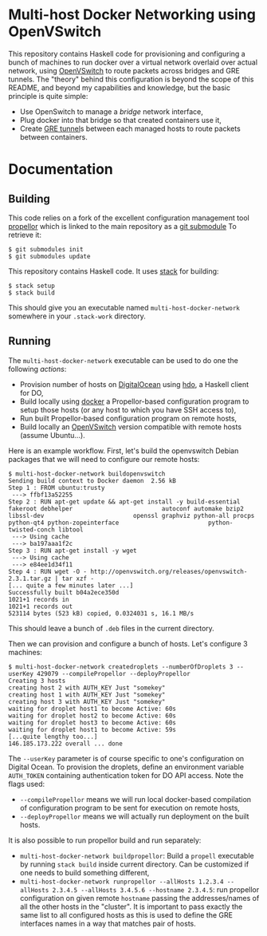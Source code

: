 # Multi-host Docker Networking using OpenVSwitch

This repository contains Haskell code for provisioning and configuring a bunch of machines to run docker over a virtual network overlaid over actual network, using [OpenVSwitch](https://github.com/openvswitch/ovs/) to route packets across bridges and GRE tunnels. The "theory" behind this configuration is beyond the scope of this README, and beyond my capabilities and knowledge, but the basic principle is quite simple:

* Use OpenSwitch to manage a *bridge* network interface,
* Plug docker into that bridge so that created containers use it,
* Create [GRE tunnel](http://lartc.org/howto/lartc.tunnel.gre.html)s between each managed hosts to route packets between containers.

# Documentation

## Building

This code relies on a fork of the excellent configuration management tool [propellor](http://propellor.branchable.com) which is linked to the main repository as a [git submodule]() To retrieve it:

```
$ git submodules init
$ git submodules update
```

This repository contains Haskell code. It uses [stack](http://docs.haskellstack.org) for building:

```
$ stack setup
$ stack build
```

This should give you an executable named `multi-host-docker-network` somewhere in your `.stack-work` directory.

## Running

The `multi-host-docker-network` executable can be used to do one the following *actions*:

* Provision number of hosts on [DigitalOcean](http://digitalocean.com) using [hdo](https://github.com/capital-match/hdo), a Haskell client for DO,
* Build locally using [docker](http://docker.io) a Propellor-based configuration program to setup those hosts (or any host to which you have SSH access to),
* Run built Propellor-based configuration program on remote hosts,
* Build locally an [OpenVSwitch](https://github.com/openvswitch/ovs/) version compatible with remote hosts (assume Ubuntu...).

Here is an example workflow. First, let's build the openvswitch Debian packages that we will need to configure our remote hosts:

```
$ multi-host-docker-network buildopenvswitch
Sending build context to Docker daemon  2.56 kB
Step 1 : FROM ubuntu:trusty
 ---> ffbf13a52255
Step 2 : RUN apt-get update && apt-get install -y build-essential fakeroot debhelper                         autoconf automake bzip2 libssl-dev                         openssl graphviz python-all procps                         python-qt4 python-zopeinterface                         python-twisted-conch libtool
 ---> Using cache
 ---> ba197aaa1f2c
Step 3 : RUN apt-get install -y wget
 ---> Using cache
 ---> e84ee1d34f11
Step 4 : RUN wget -O - http://openvswitch.org/releases/openvswitch-2.3.1.tar.gz | tar xzf -
[... quite a few minutes later ...]
Successfully built b04a2ece350d
1021+1 records in
1021+1 records out
523114 bytes (523 kB) copied, 0.0324031 s, 16.1 MB/s
```

This should leave a bunch of `.deb` files in the current directory.

Then we can provision and configure a bunch of hosts. Let's configure 3 machines:

```
$ multi-host-docker-network createdroplets --numberOfDroplets 3 --userKey 429079 --compilePropellor --deployPropellor
Creating 3 hosts
creating host 2 with AUTH_KEY Just "somekey"
creating host 1 with AUTH_KEY Just "somekey"
creating host 3 with AUTH_KEY Just "somekey"
waiting for droplet host1 to become Active: 60s
waiting for droplet host2 to become Active: 60s
waiting for droplet host3 to become Active: 60s
waiting for droplet host1 to become Active: 59s
[...quite lengthy too...]
146.185.173.222 overall ... done
```

The `--userKey` parameter is of course specific to one's configuration on Digital Ocean. To provision the droplets, define an environment variable `AUTH_TOKEN` containing authentication token for DO API access. Note the flags used:

* `--compilePropellor` means we will run local docker-based compilation of configuration program to be sent for execution on remote hosts,
* `--deployPropellor` means we will actually run deployment on the built hosts.

It is also possible to run propellor build and run separately:

* `multi-host-docker-network buildpropellor`: Build a `propell` executable by running `stack build` inside current directory. Can be customized if one needs to build something different, 
* `multi-host-docker-network runpropellor --allHosts 1.2.3.4 --allHosts 2.3.4.5 --allHosts 3.4.5.6 --hostname 2.3.4.5`: run propellor configuration on given remote `hostname` passing the addresses/names of all the other hosts in the "cluster". It is important to pass exactly the same list to all configured hosts as this is used to define the GRE interfaces names in a way that matches pair of hosts.



